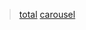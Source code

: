 > [total](https://github.com/Zero-jian/package/blob/master/layer/index.doc?raw=true)
> [carousel](https://github.com/Zero-jian/package/blob/master/carousel/carousel.docx?raw=true)